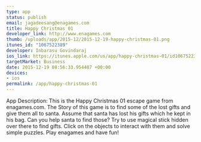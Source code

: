 ```yaml
--- 
type: app
status: publish
email: jagadeesang@enagames.com
title: Happy Christmas 01
developer_link: http://www.enagames.com
thumb: /uploads/app/2015-12/2015-12-19-happy-christmas-01.png
itunes_id: "1067522389"
developer: Inbarasu Govindaraj
ios_link: https://itunes.apple.com/us/app/happy-christmas-01/id1067522389?mt=8
targetMarket: Business
date: 2015-12-19 08:56:33.954487 +00:00
devices: 
- ios
permalink: /app/happy-christmas-01
---
```


App  Description: 
               This is the Happy Christmas 01 escape game from enagames.com. The Story of this game is to find some of the lost gifts and give them all to santa. Assume that santa has lost his gifts which he kept in his bag. Can you help santa to find those? Try to use magical stick hidden over there to find gifts. Click on the objects to interact with them and solve simple puzzles. Play enagames and have fun!
